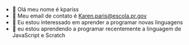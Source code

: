 - 👋 Olá meu nome é kpariss
- 👀 Meu email de contato é Karen.paris@escola.pr.gov 
- 🌱 Eu estou interessado em aprender a programar novas linguagens 
- 💞️ eu estou aprendendo a programar recentemente a linguagem de JavaScript e Scratch


<!---
kpariss/kpariss is a ✨ special ✨ repository because its `README.md` (this file) appears on your GitHub profile.
You can click the Preview link to take a look at your changes.
--->
